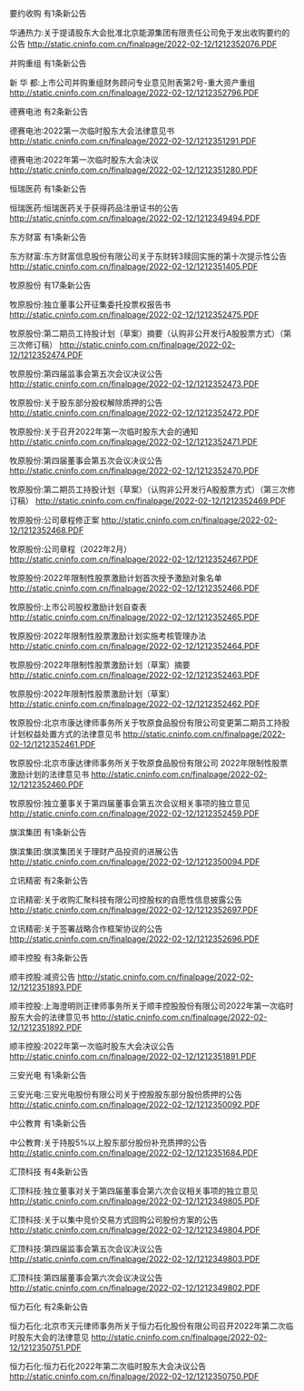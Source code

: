 要约收购 有1条新公告 

华通热力:关于提请股东大会批准北京能源集团有限责任公司免于发出收购要约的公告 http://static.cninfo.com.cn/finalpage/2022-02-12/1212352076.PDF 

并购重组 有1条新公告 

新 华 都:上市公司并购重组财务顾问专业意见附表第2号-重大资产重组 http://static.cninfo.com.cn/finalpage/2022-02-12/1212352796.PDF 

德赛电池 有2条新公告 

德赛电池:2022第一次临时股东大会法律意见书 http://static.cninfo.com.cn/finalpage/2022-02-12/1212351291.PDF 

德赛电池:2022年第一次临时股东大会决议 http://static.cninfo.com.cn/finalpage/2022-02-12/1212351280.PDF 

恒瑞医药 有1条新公告 

恒瑞医药:恒瑞医药关于获得药品注册证书的公告 http://static.cninfo.com.cn/finalpage/2022-02-12/1212349494.PDF 

东方财富 有1条新公告 

东方财富:东方财富信息股份有限公司关于东财转3赎回实施的第十次提示性公告 http://static.cninfo.com.cn/finalpage/2022-02-12/1212351405.PDF 

牧原股份 有17条新公告 

牧原股份:独立董事公开征集委托投票权报告书 http://static.cninfo.com.cn/finalpage/2022-02-12/1212352475.PDF 

牧原股份:第二期员工持股计划（草案）摘要（认购非公开发行A股股票方式）（第三次修订稿） http://static.cninfo.com.cn/finalpage/2022-02-12/1212352474.PDF 

牧原股份:第四届监事会第五次会议决议公告 http://static.cninfo.com.cn/finalpage/2022-02-12/1212352473.PDF 

牧原股份:关于股东部分股权解除质押的公告 http://static.cninfo.com.cn/finalpage/2022-02-12/1212352472.PDF 

牧原股份:关于召开2022年第一次临时股东大会的通知 http://static.cninfo.com.cn/finalpage/2022-02-12/1212352471.PDF 

牧原股份:第四届董事会第五次会议决议公告 http://static.cninfo.com.cn/finalpage/2022-02-12/1212352470.PDF 

牧原股份:第二期员工持股计划（草案）（认购非公开发行A股股票方式）（第三次修订稿） http://static.cninfo.com.cn/finalpage/2022-02-12/1212352469.PDF 

牧原股份:公司章程修正案 http://static.cninfo.com.cn/finalpage/2022-02-12/1212352468.PDF 

牧原股份:公司章程（2022年2月） http://static.cninfo.com.cn/finalpage/2022-02-12/1212352467.PDF 

牧原股份:2022年限制性股票激励计划首次授予激励对象名单 http://static.cninfo.com.cn/finalpage/2022-02-12/1212352466.PDF 

牧原股份:上市公司股权激励计划自查表 http://static.cninfo.com.cn/finalpage/2022-02-12/1212352465.PDF 

牧原股份:2022年限制性股票激励计划实施考核管理办法 http://static.cninfo.com.cn/finalpage/2022-02-12/1212352464.PDF 

牧原股份:2022年限制性股票激励计划（草案）摘要 http://static.cninfo.com.cn/finalpage/2022-02-12/1212352463.PDF 

牧原股份:2022年限制性股票激励计划（草案） http://static.cninfo.com.cn/finalpage/2022-02-12/1212352462.PDF 

牧原股份:北京市康达律师事务所关于牧原食品股份有限公司变更第二期员工持股计划权益处置方式的法律意见书 http://static.cninfo.com.cn/finalpage/2022-02-12/1212352461.PDF 

牧原股份:北京市康达律师事务所关于牧原食品股份有限公司 2022年限制性股票激励计划的法律意见书 http://static.cninfo.com.cn/finalpage/2022-02-12/1212352460.PDF 

牧原股份:独立董事关于第四届董事会第五次会议相关事项的独立意见 http://static.cninfo.com.cn/finalpage/2022-02-12/1212352459.PDF 

旗滨集团 有1条新公告 

旗滨集团:旗滨集团关于理财产品投资的进展公告 http://static.cninfo.com.cn/finalpage/2022-02-12/1212350094.PDF 

立讯精密 有2条新公告 

立讯精密:关于收购汇聚科技有限公司控股权的自愿性信息披露公告 http://static.cninfo.com.cn/finalpage/2022-02-12/1212352697.PDF 

立讯精密:关于签署战略合作框架协议的公告 http://static.cninfo.com.cn/finalpage/2022-02-12/1212352696.PDF 

顺丰控股 有3条新公告 

顺丰控股:减资公告 http://static.cninfo.com.cn/finalpage/2022-02-12/1212351893.PDF 

顺丰控股:上海澄明则正律师事务所关于顺丰控股股份有限公司2022年第一次临时股东大会的法律意见书 http://static.cninfo.com.cn/finalpage/2022-02-12/1212351892.PDF 

顺丰控股:2022年第一次临时股东大会决议公告 http://static.cninfo.com.cn/finalpage/2022-02-12/1212351891.PDF 

三安光电 有1条新公告 

三安光电:三安光电股份有限公司关于控股股东部分股份质押的公告 http://static.cninfo.com.cn/finalpage/2022-02-12/1212350092.PDF 

中公教育 有1条新公告 

中公教育:关于持股5%以上股东部分股份补充质押的公告 http://static.cninfo.com.cn/finalpage/2022-02-12/1212351684.PDF 

汇顶科技 有4条新公告 

汇顶科技:独立董事对关于第四届董事会第六次会议相关事项的独立意见 http://static.cninfo.com.cn/finalpage/2022-02-12/1212349805.PDF 

汇顶科技:关于以集中竞价交易方式回购公司股份方案的公告 http://static.cninfo.com.cn/finalpage/2022-02-12/1212349804.PDF 

汇顶科技:第四届监事会第五次会议决议公告 http://static.cninfo.com.cn/finalpage/2022-02-12/1212349803.PDF 

汇顶科技:第四届董事会第六次会议决议公告 http://static.cninfo.com.cn/finalpage/2022-02-12/1212349802.PDF 

恒力石化 有2条新公告 

恒力石化:北京市天元律师事务所关于恒力石化股份有限公司召开2022年第二次临时股东大会的法律意见 http://static.cninfo.com.cn/finalpage/2022-02-12/1212350751.PDF 

恒力石化:恒力石化2022年第二次临时股东大会决议公告 http://static.cninfo.com.cn/finalpage/2022-02-12/1212350750.PDF 

